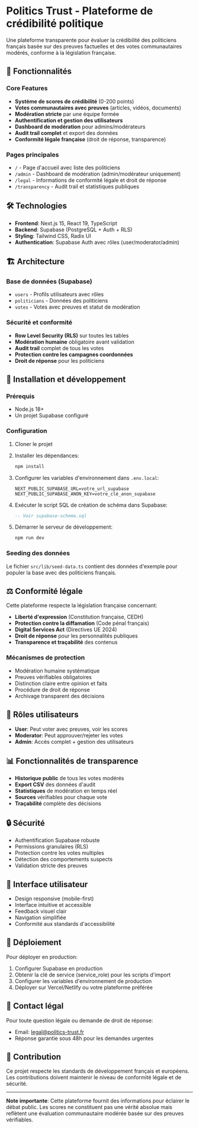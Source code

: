# Politics Trust - Plateforme de crédibilité politique

Une plateforme transparente pour évaluer la crédibilité des politiciens français basée sur des preuves factuelles et des votes communautaires modérés, conforme à la législation française.

## 🚀 Fonctionnalités

### Core Features
- **Système de scores de crédibilité** (0-200 points)
- **Votes communautaires avec preuves** (articles, vidéos, documents)
- **Modération stricte** par une équipe formée
- **Authentification et gestion des utilisateurs**
- **Dashboard de modération** pour admins/modérateurs
- **Audit trail complet** et export des données
- **Conformité légale française** (droit de réponse, transparence)

### Pages principales
- `/` - Page d'accueil avec liste des politiciens
- `/admin` - Dashboard de modération (admin/modérateur uniquement)
- `/legal` - Informations de conformité légale et droit de réponse
- `/transparency` - Audit trail et statistiques publiques

## 🛠️ Technologies

- **Frontend**: Next.js 15, React 19, TypeScript
- **Backend**: Supabase (PostgreSQL + Auth + RLS)
- **Styling**: Tailwind CSS, Radix UI
- **Authentication**: Supabase Auth avec rôles (user/moderator/admin)

## 🏗️ Architecture

### Base de données (Supabase)
- `users` - Profils utilisateurs avec rôles
- `politicians` - Données des politiciens
- `votes` - Votes avec preuves et statut de modération

### Sécurité et conformité
- **Row Level Security (RLS)** sur toutes les tables
- **Modération humaine** obligatoire avant validation
- **Audit trail** complet de tous les votes
- **Protection contre les campagnes coordonnées**
- **Droit de réponse** pour les politiciens

## 🚦 Installation et développement

### Prérequis
- Node.js 18+
- Un projet Supabase configuré

### Configuration
1. Cloner le projet
2. Installer les dépendances:
   ```bash
   npm install
   ```

3. Configurer les variables d'environnement dans `.env.local`:
   ```
   NEXT_PUBLIC_SUPABASE_URL=votre_url_supabase
   NEXT_PUBLIC_SUPABASE_ANON_KEY=votre_clé_anon_supabase
   ```

4. Exécuter le script SQL de création de schéma dans Supabase:
   ```sql
   -- Voir supabase-schema.sql
   ```

5. Démarrer le serveur de développement:
   ```bash
   npm run dev
   ```

### Seeding des données
Le fichier `src/lib/seed-data.ts` contient des données d'exemple pour populer la base avec des politiciens français.

## ⚖️ Conformité légale

Cette plateforme respecte la législation française concernant:

- **Liberté d'expression** (Constitution française, CEDH)
- **Protection contre la diffamation** (Code pénal français)
- **Digital Services Act** (Directives UE 2024)
- **Droit de réponse** pour les personnalités publiques
- **Transparence et traçabilité** des contenus

### Mécanismes de protection
- Modération humaine systématique
- Preuves vérifiables obligatoires
- Distinction claire entre opinion et faits
- Procédure de droit de réponse
- Archivage transparent des décisions

## 👥 Rôles utilisateurs

- **User**: Peut voter avec preuves, voir les scores
- **Moderator**: Peut approuver/rejeter les votes
- **Admin**: Accès complet + gestion des utilisateurs

## 📊 Fonctionnalités de transparence

- **Historique public** de tous les votes modérés
- **Export CSV** des données d'audit
- **Statistiques** de modération en temps réel
- **Sources** vérifiables pour chaque vote
- **Traçabilité** complète des décisions

## 🔒 Sécurité

- Authentification Supabase robuste
- Permissions granulaires (RLS)
- Protection contre les votes multiples
- Détection des comportements suspects
- Validation stricte des preuves

## 📱 Interface utilisateur

- Design responsive (mobile-first)
- Interface intuitive et accessible
- Feedback visuel clair
- Navigation simplifiée
- Conformité aux standards d'accessibilité

## 🚀 Déploiement

Pour déployer en production:

1. Configurer Supabase en production
2. Obtenir la clé de service (service_role) pour les scripts d'import
3. Configurer les variables d'environnement de production
4. Déployer sur Vercel/Netlify ou votre plateforme préférée

## 📧 Contact légal

Pour toute question légale ou demande de droit de réponse:
- Email: legal@politics-trust.fr
- Réponse garantie sous 48h pour les demandes urgentes

## 🤝 Contribution

Ce projet respecte les standards de développement français et européens. Les contributions doivent maintenir le niveau de conformité légale et de sécurité.

---

**Note importante**: Cette plateforme fournit des informations pour éclairer le débat public. Les scores ne constituent pas une vérité absolue mais reflètent une évaluation communautaire modérée basée sur des preuves vérifiables.
